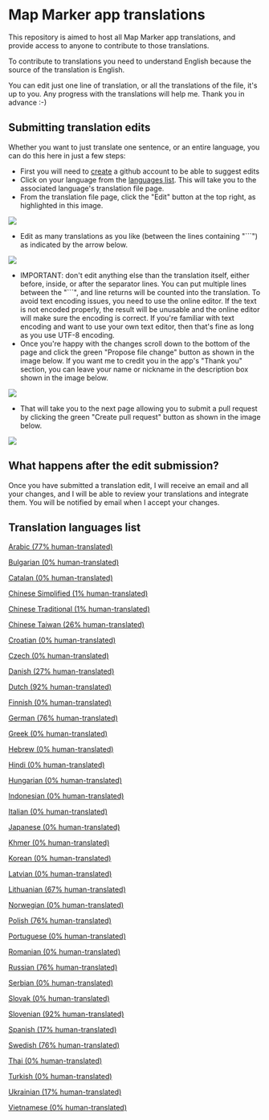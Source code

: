 # Map Marker app translations

This repository is aimed to host all Map Marker app translations, and provide access to anyone to contribute to those translations.

To contribute to translations you need to understand English because the source of the translation is English.

You can edit just one line of translation, or all the translations of the file, it's up to you. Any progress with the translations will help me. Thank you in advance :-)


## Submitting translation edits
Whether you want to just translate one sentence, or an entire language, you can do this here in just a few steps:
* First you will need to [create](https://github.com/join) a github account to be able to suggest edits
* Click on your language from the [languages list](#Translation-languages-list). This will take you to the associated language's translation file page.
* From the translation file page, click the "Edit" button at the top right, as highlighted in this image.

![](./images/edit_button.png)
* Edit as many translations as you like (between the lines containing "\`\`\`") as indicated by the arrow below.

![](./images/edit_text_hint.png)
* IMPORTANT: don't edit anything else than the translation itself, either before, inside, or after the separator lines. You can put multiple lines between the "\`\`\`", and line returns will be counted into the translation. To avoid text encoding issues, you need to use the online editor. If the text is not encoded properly, the result will be unusable and the online editor will make sure the encoding is correct. If you're familiar with text encoding and want to use your own text editor, then that's fine as long as you use UTF-8 encoding.
* Once you're happy with the changes scroll down to the bottom of the page and click the green "Propose file change" button as shown in the image below. If you want me to credit you in the app's "Thank you" section, you can leave your name or nickname in the description box shown in the image below.

![](./images/propose_file_change.png)
* That will take you to the next page allowing you to submit a pull request by clicking the green "Create pull request" button as shown in the image below.

![](./images/compare_changes.png)


## What happens after the edit submission?

Once you have submitted a translation edit, I will receive an email and all your changes, and I will be able to review your translations and integrate them. You will be notified by email when I accept your changes.


## Translation languages list

[Arabic (77% human-translated)](./translations/ar_strings.md)

[Bulgarian (0% human-translated)](./translations/bg_strings.md)

[Catalan (0% human-translated)](./translations/ca_strings.md)

[Chinese Simplified (1% human-translated)](./translations/zh-rCN_strings.md)

[Chinese Traditional (1% human-translated)](./translations/zh-rHK_strings.md)

[Chinese Taiwan (26% human-translated)](./translations/zh-rTW_strings.md)

[Croatian (0% human-translated)](./translations/hr_strings.md)

[Czech (0% human-translated)](./translations/cs_strings.md)

[Danish (27% human-translated)](./translations/da_strings.md)

[Dutch (92% human-translated)](./translations/nl_strings.md)

[Finnish (0% human-translated)](./translations/fi_strings.md)

[German (76% human-translated)](./translations/de_strings.md)

[Greek (0% human-translated)](./translations/el_strings.md)

[Hebrew (0% human-translated)](./translations/iw_strings.md)

[Hindi (0% human-translated)](./translations/hi_strings.md)

[Hungarian (0% human-translated)](./translations/hu_strings.md)

[Indonesian (0% human-translated)](./translations/id_strings.md)

[Italian (0% human-translated)](./translations/it_strings.md)

[Japanese (0% human-translated)](./translations/ja_strings.md)

[Khmer (0% human-translated)](./translations/km_strings.md)

[Korean (0% human-translated)](./translations/ko_strings.md)

[Latvian (0% human-translated)](./translations/lv_strings.md)

[Lithuanian (67% human-translated)](./translations/lt_strings.md)

[Norwegian (0% human-translated)](./translations/no_strings.md)

[Polish (76% human-translated)](./translations/pl_strings.md)

[Portuguese (0% human-translated)](./translations/pt_strings.md)

[Romanian (0% human-translated)](./translations/ro_strings.md)

[Russian (76% human-translated)](./translations/ru_strings.md)

[Serbian (0% human-translated)](./translations/sr_strings.md)

[Slovak (0% human-translated)](./translations/sk_strings.md)

[Slovenian (92% human-translated)](./translations/sl_strings.md)

[Spanish (17% human-translated)](./translations/es_strings.md)

[Swedish (76% human-translated)](./translations/sv_strings.md)

[Thai (0% human-translated)](./translations/th_strings.md)

[Turkish (0% human-translated)](./translations/tr_strings.md)

[Ukrainian (17% human-translated)](./translations/uk_strings.md)

[Vietnamese (0% human-translated)](./translations/vi_strings.md)

